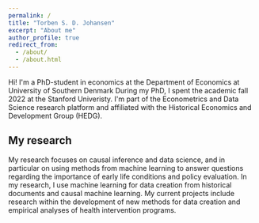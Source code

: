```yaml
---
permalink: /
title: "Torben S. D. Johansen"
excerpt: "About me"
author_profile: true
redirect_from: 
  - /about/
  - /about.html
---
```


Hi!
I'm a PhD-student in economics at the Department of Economics at University of Southern Denmark
During my PhD, I spent the academic fall 2022 at the Stanford Univeristy.
I'm part of the Econometrics and Data Science research platform and affiliated with the Historical Economics and Development Group (HEDG).

## My research
My research focuses on causal inference and data science, and in particular on using methods from machine learning to answer questions regarding the importance of early life conditions and policy evaluation. 
In my research, I use machine learning for data creation from historical documents and causal machine learning. 
My current projects include research within the development of new methods for data creation and empirical analyses of health intervention programs.